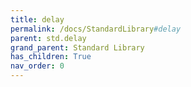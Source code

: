 ```yaml
---
title: delay
permalink: /docs/StandardLibrary#delay
parent: std.delay
grand_parent: Standard Library
has_children: True
nav_order: 0
---
```

